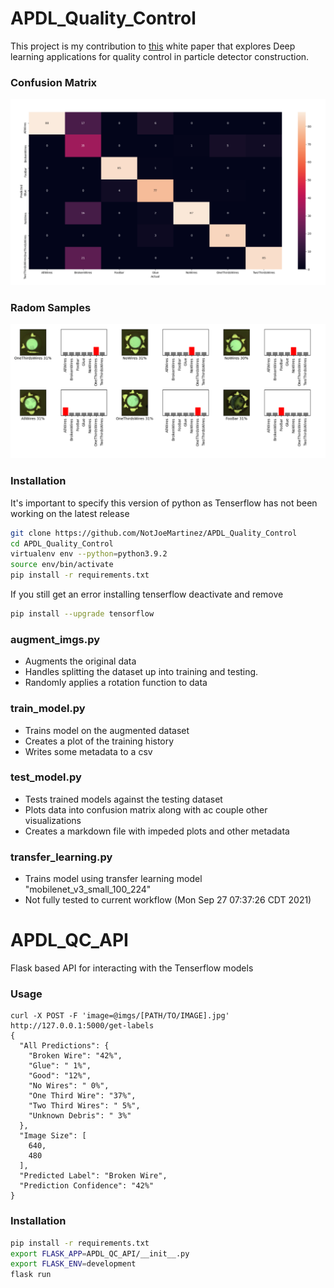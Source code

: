 # APDL_Quality_Control
This project is my contribution to [this](https://arxiv.org/abs/2203.08969) white paper that explores
Deep learning applications for quality control in particle detector construction.


### Confusion Matrix
![](docs/imgs/confustion_matrix.png.png)
### Radom Samples
![](docs/imgs/rand_samples.png)

### Installation 
It's important to specify this version of python as Tenserflow has not been working on the latest release 
```bash
git clone https://github.com/NotJoeMartinez/APDL_Quality_Control
cd APDL_Quality_Control 
virtualenv env --python=python3.9.2
source env/bin/activate 
pip install -r requirements.txt
```

If you still get an error installing tenserflow deactivate and remove
```bash
pip install --upgrade tensorflow
```

### augment_imgs.py
- Augments the original data
- Handles splitting the dataset up into training and testing. 
- Randomly applies a rotation function to data  

### train_model.py
- Trains model on the augmented dataset 
- Creates a plot of the training history 
- Writes some metadata to a csv

### test_model.py
- Tests trained models against the testing dataset
- Plots data into confusion matrix along with ac couple other visualizations
- Creates a markdown file with impeded plots and other metadata

### transfer_learning.py 
- Trains model using transfer learning model "mobilenet_v3_small_100_224"
- Not fully tested to current workflow (Mon Sep 27 07:37:26 CDT 2021)

# APDL_QC_API 
Flask based API for interacting with the Tenserflow models 

### Usage
```
curl -X POST -F 'image=@imgs/[PATH/TO/IMAGE].jpg' http://127.0.0.1:5000/get-labels
{
  "All Predictions": {
    "Broken Wire": "42%", 
    "Glue": " 1%", 
    "Good": "12%", 
    "No Wires": " 0%", 
    "One Third Wire": "37%", 
    "Two Third Wires": " 5%", 
    "Unknown Debris": " 3%"
  }, 
  "Image Size": [
    640, 
    480
  ], 
  "Predicted Label": "Broken Wire", 
  "Prediction Confidence": "42%"
}
```

### Installation 
```bash
pip install -r requirements.txt
export FLASK_APP=APDL_QC_API/__init__.py
export FLASK_ENV=development
flask run
```
